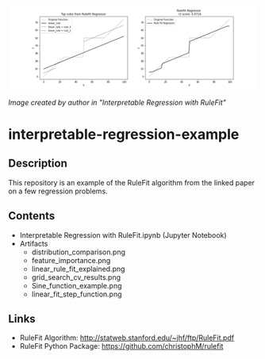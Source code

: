 <img src="linear_rule_fit_explained.png">

_Image created by author in "Interpretable Regression with RuleFit"_

# interpretable-regression-example

## Description

This repository is an example of the RuleFit algorithm from the linked paper on a few regression problems. 

## Contents

+ Interpretable Regression with RuleFit.ipynb (Jupyter Notebook)
+ Artifacts
    + distribution_comparison.png
    + feature_importance.png
    + linear_rule_fit_explained.png
    + grid_search_cv_results.png
    + Sine_function_example.png
    + linear_fit_step_function.png
    
## Links

+ RuleFit Algorithm: http://statweb.stanford.edu/~jhf/ftp/RuleFit.pdf
+ RuleFit Python Package: https://github.com/christophM/rulefit
